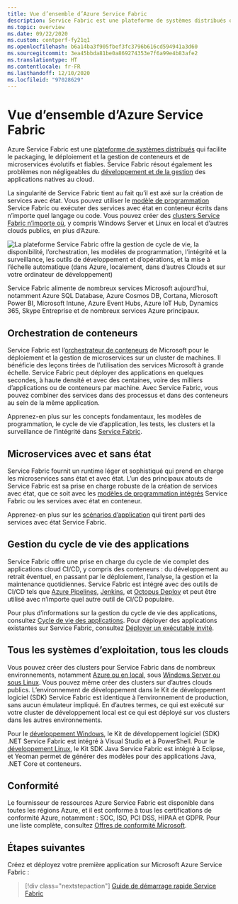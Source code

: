 ```yaml
---
title: Vue d’ensemble d’Azure Service Fabric
description: Service Fabric est une plateforme de systèmes distribués qui permet de créer des microservices évolutifs, fiables et faciles à gérer.
ms.topic: overview
ms.date: 09/22/2020
ms.custom: contperf-fy21q1
ms.openlocfilehash: b6a14ba3f905fbef3fc3796b616cd594941a3d60
ms.sourcegitcommit: 3ea45bbda81be0a869274353e7f6a99e4b83afe2
ms.translationtype: HT
ms.contentlocale: fr-FR
ms.lasthandoff: 12/10/2020
ms.locfileid: "97028629"
---
```

# <a name="overview-of-azure-service-fabric"></a>Vue d’ensemble d’Azure Service Fabric

Azure Service Fabric est une [plateforme de systèmes distribués](#container-orchestration) qui facilite le packaging, le déploiement et la gestion de conteneurs et de microservices évolutifs et fiables. Service Fabric résout également les problèmes non négligeables du [développement et de la gestion](#application-lifecycle-management) des applications natives au cloud.

La singularité de Service Fabric tient au fait qu’il est axé sur la création de services avec état. Vous pouvez utiliser le [modèle de programmation](#stateless-and-stateful-microservices) Service Fabric ou exécuter des services avec état en conteneur écrits dans n’importe quel langage ou code. Vous pouvez créer des [clusters Service Fabric n’importe où](#any-os-any-cloud), y compris Windows Server et Linux en local et d’autres clouds publics, en plus d’Azure.

![La plateforme Service Fabric offre la gestion de cycle de vie, la disponibilité, l’orchestration, les modèles de programmation, l’intégrité et la surveillance, les outils de développement et d’opérations, et la mise à l’échelle automatique (dans Azure, localement, dans d’autres Clouds et sur votre ordinateur de développement)][Image1]

Service Fabric alimente de nombreux services Microsoft aujourd’hui, notamment Azure SQL Database, Azure Cosmos DB, Cortana, Microsoft Power BI, Microsoft Intune, Azure Event Hubs, Azure IoT Hub, Dynamics 365, Skype Entreprise et de nombreux services Azure principaux.

## <a name="container-orchestration"></a>Orchestration de conteneurs

Service Fabric est l’[orchestrateur de conteneurs](service-fabric-cluster-resource-manager-introduction.md) de Microsoft pour le déploiement et la gestion de microservices sur un cluster de machines. Il bénéficie des leçons tirées de l’utilisation des services Microsoft à grande échelle. Service Fabric peut déployer des applications en quelques secondes, à haute densité et avec des centaines, voire des milliers d’applications ou de conteneurs par machine. Avec Service Fabric, vous pouvez combiner des services dans des processus et dans des conteneurs au sein de la même application.

Apprenez-en plus sur les concepts fondamentaux, les modèles de programmation, le cycle de vie d’application, les tests, les clusters et la surveillance de l’intégrité dans [Service Fabric](service-fabric-content-roadmap.md).

## <a name="stateless-and-stateful-microservices"></a>Microservices avec et sans état

Service Fabric fournit un runtime léger et sophistiqué qui prend en charge les microservices sans état et avec état. L’un des principaux atouts de Service Fabric est sa prise en charge robuste de la création de services avec état, que ce soit avec les [modèles de programmation intégrés](service-fabric-choose-framework.md) Service Fabric ou les services avec état en conteneur.

Apprenez-en plus sur les [scénarios d’application](service-fabric-application-scenarios.md) qui tirent parti des services avec état Service Fabric.

## <a name="application-lifecycle-management"></a>Gestion du cycle de vie des applications

Service Fabric offre une prise en charge du cycle de vie complet des applications cloud CI/CD, y compris des conteneurs : du développement au retrait éventuel, en passant par le déploiement, l’analyse, la gestion et la maintenance quotidiennes. Service Fabric est intégré avec des outils de CI/CD tels que [Azure Pipelines](https://www.visualstudio.com/team-services/), [Jenkins](https://jenkins.io/index.html), et [Octopus Deploy](https://octopus.com/) et peut être utilisé avec n’importe quel autre outil de CI/CD populaire.

Pour plus d’informations sur la gestion du cycle de vie des applications, consultez [Cycle de vie des applications](service-fabric-application-lifecycle.md). Pour déployer des applications existantes sur Service Fabric, consultez [Déployer un exécutable invité](service-fabric-deploy-existing-app.md).

## <a name="any-os-any-cloud"></a>Tous les systèmes d’exploitation, tous les clouds

Vous pouvez créer des clusters pour Service Fabric dans de nombreux environnements, notamment [Azure ou en local](service-fabric-deploy-anywhere.md), sous [Windows Server ou sous Linux](service-fabric-linux-windows-differences.md). Vous pouvez même créer des clusters sur d’autres clouds publics. L’environnement de développement dans le Kit de développement logiciel (SDK) Service Fabric est identique à l’environnement de production, sans aucun émulateur impliqué. En d’autres termes, ce qui est exécuté sur votre cluster de développement local est ce qui est déployé sur vos clusters dans les autres environnements.

Pour le [développement Windows](service-fabric-get-started.md), le Kit de développement logiciel (SDK) .NET Service Fabric est intégré à Visual Studio et à PowerShell. Pour le [développement Linux](service-fabric-get-started-linux.md), le Kit SDK Java Service Fabric est intégré à Eclipse, et Yeoman permet de générer des modèles pour des applications Java, .NET Core et conteneurs.

## <a name="compliance"></a>Conformité

Le fournisseur de ressources Azure Service Fabric est disponible dans toutes les régions Azure, et il est conforme à tous les certifications de conformité Azure, notamment : SOC, ISO, PCI DSS, HIPAA et GDPR. Pour une liste complète, consultez [Offres de conformité Microsoft](https://www.microsoft.com/trustcenter/compliance/complianceofferings).

## <a name="next-steps"></a>Étapes suivantes

Créez et déployez votre première application sur Microsoft Azure Service Fabric :

> [!div class="nextstepaction"]
> [Guide de démarrage rapide Service Fabric][sf-quickstart]

[Image1]: media/service-fabric-overview/Service-Fabric-Overview.png
[sf-quickstart]: ./service-fabric-quickstart-dotnet.md
